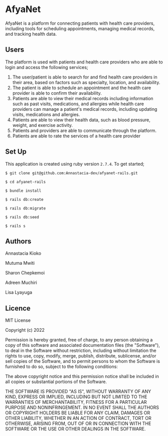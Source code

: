 # AfyaNet

AfyaNet is a platform for connecting patients with health care providers, including tools for 
scheduling appointments, managing medical records, and tracking health data.

## Users
The platform is used with patients and health care providers who are able to login and access the following services;
1. The user/patient is able to search for and find 
health care providers in their area, based on factors such as specialty, location, and availability. 
2. The patient is able to schedule an appointment and the health care provider is able to confirm their availability.
3. Patients are able to view their medical records  including information such as past visits, medications, and allergies while health care providers can manage a patient's medical records, including updating visits, 
medications and allergies. 
4. Patients are able to view their health data, such as blood pressure, weight, and exercise activity.
5. Patients and providers are able to communicate through the platform.
6. Patients are able to rate the services of a health care provider



## Set Up
This application is created using ruby version `2.7.4`.
To get started;
```console
$ git clone git@github.com:Annastacia-dev/afyanet-rails.git

$ cd afyanet-rails

$ bundle install

$ rails db:create

$ rails db:migrate

$ rails db:seed

$ rails s
```

## Authors
Annastacia Kioko

Mutuma Mwiti

Sharon Chepkemoi

Adreen Muchiri

Lisa Lyayuga


## Licence
MIT License

Copyright (c) 2022

Permission is hereby granted, free of charge, to any person obtaining a copy of this software and associated documentation files (the "Software"), to deal in the Software without restriction, including without limitation the rights to use, copy, modify, merge, publish, distribute, sublicense, and/or sell copies of the Software, and to permit persons to whom the Software is furnished to do so, subject to the following conditions:

The above copyright notice and this permission notice shall be included in all copies or substantial portions of the Software.

THE SOFTWARE IS PROVIDED "AS IS", WITHOUT WARRANTY OF ANY KIND, EXPRESS OR IMPLIED, INCLUDING BUT NOT LIMITED TO THE WARRANTIES OF MERCHANTABILITY, FITNESS FOR A PARTICULAR PURPOSE AND NONINFRINGEMENT. IN NO EVENT SHALL THE AUTHORS OR COPYRIGHT HOLDERS BE LIABLE FOR ANY CLAIM, DAMAGES OR OTHER LIABILITY, WHETHER IN AN ACTION OF CONTRACT, TORT OR OTHERWISE, ARISING FROM, OUT OF OR IN CONNECTION WITH THE SOFTWARE OR THE USE OR OTHER DEALINGS IN THE SOFTWARE.
